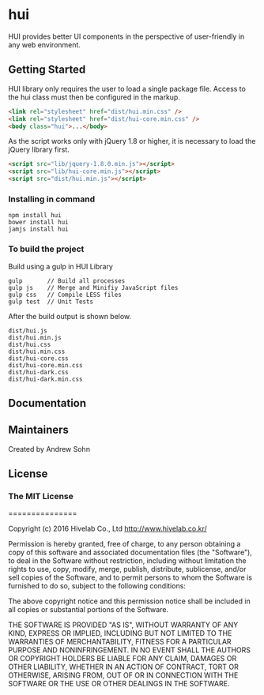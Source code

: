 # hui

HUI provides better UI components in the perspective of user-friendly in any web environment.

## Getting Started

HUI library only requires the user to load a single package file.
Access to the hui class must then be configured in the markup.

```html
<link rel="stylesheet" href="dist/hui.min.css" />
<link rel="stylesheet" href="dist/hui-core.min.css" />
<body class="hui">...</body>
```
As the script works only with jQuery 1.8 or higher, it is necessary to load the jQuery library first.

```html
<script src="lib/jquery-1.8.0.min.js"></script>
<script src="lib/hui-core.min.js"></script>
<script src="dist/hui.min.js"></script>
```

### Installing in command
```
npm install hui
bower install hui
jamjs install hui
```

### To build the project
Build using a gulp in HUI Library
```
gulp       // Build all processes
gulp js    // Merge and Minifiy JavaScript files
gulp css   // Compile LESS files
gulp test  // Unit Tests
```
After the build output is shown below.
```
dist/hui.js
dist/hui.min.js
dist/hui.css
dist/hui.min.css
dist/hui-core.css
dist/hui-core.min.css
dist/hui-dark.css
dist/hui-dark.min.css
```

## Documentation


## Maintainers

Created by Andrew Sohn

## License

### The MIT License
===============

Copyright (c) 2016 
Hivelab Co., Ltd
http://www.hivelab.co.kr/

Permission is hereby granted, free of charge, to any person obtaining a copy
of this software and associated documentation files (the "Software"), to deal
in the Software without restriction, including without limitation the rights
to use, copy, modify, merge, publish, distribute, sublicense, and/or sell
copies of the Software, and to permit persons to whom the Software is furnished
to do so, subject to the following conditions:

The above copyright notice and this permission notice shall be included in all
copies or substantial portions of the Software.

THE SOFTWARE IS PROVIDED "AS IS", WITHOUT WARRANTY OF ANY KIND, EXPRESS OR
IMPLIED, INCLUDING BUT NOT LIMITED TO THE WARRANTIES OF MERCHANTABILITY,
FITNESS FOR A PARTICULAR PURPOSE AND NONINFRINGEMENT. IN NO EVENT SHALL THE
AUTHORS OR COPYRIGHT HOLDERS BE LIABLE FOR ANY CLAIM, DAMAGES OR OTHER
LIABILITY, WHETHER IN AN ACTION OF CONTRACT, TORT OR OTHERWISE, ARISING FROM,
OUT OF OR IN CONNECTION WITH THE SOFTWARE OR THE USE OR OTHER DEALINGS IN
THE SOFTWARE.
